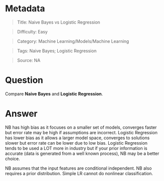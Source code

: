 # Metadata
> Title: Naive Bayes vs Logistic Regression

> Difficulty: Easy

> Category: Machine Learning/Models/Machine Learning

> Tags: Naive Bayes; Logistic Regression

> Source: NA

# Question
Compare **Naive Bayes** and **Logistic Regression**.

# Answer
NB has high bias as it focuses on a smaller set of models, converges faster but error rate may be high if assumptions are incorrect. Logistic Regression has lower bias as it allows a larger model space, converges to solutions slower but error rate can be lower due to low bias. Logistic Regression tends to be used a LOT more in industry but if your prior information is accurate (data is generated from a well known process), NB may be a better choice.

NB assumes that the input features are conditional  independent. NB also requires a prior distribution. Simple LR cannot do nonlinear classification.